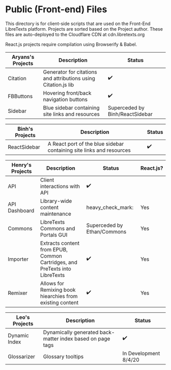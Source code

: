 Public (Front-end) Files
============
This directory is for client-side scripts that are used on the Front-End LibreTexts platform. Projects are sorted based on the Project author. These files are auto-deployed to the Cloudflare CDN at cdn.libretexts.org

React.js projects require compilation using Browserify & Babel.

| Aryans's Projects | Description                                                    | Status                          |
| ----------------- | -------------------------------------------------------------- | ------------------------------- |
| Citation          | Generator for citations and attributions using Citation.js lib | :heavy_check_mark:              |
| FBButtons         | Hovering front/back navigation buttons                         | :heavy_check_mark:              |
| Sidebar           | Blue sidebar containing site links and resources               | Superceded by Binh/ReactSidebar |


| Binh's Projects | Description                                                          | Status             |
| --------------- | -------------------------------------------------------------------- | ------------------ |
| ReactSidebar    | A React port of the blue sidebar containing site links and resources | :heavy_check_mark: |



| Henry's Projects | Description                                                                 | Status                      | React.js? |
| ---------------- | --------------------------------------------------------------------------- | --------------------------- | --------- |
| API              | Client interactions with API                                                | :heavy_check_mark:          |           |
| API Dashboard    | Library-wide content maintenance                                            | heavy_check_mark:           | Yes       |
| Commons          | LibreTexts Commons and Portals GUI                                          | Superceded by Ethan/Commons | Yes       |
| Importer         | Extracts content from EPUB, Common Cartridges, and PreTexts into LibreTexts | :heavy_check_mark:          | Yes       |
| Remixer          | Allows for Remixing book hiearchies from existing content                   | :heavy_check_mark:          | Yes       |

| Leo's Projects | Description                                                | Status                |
| -------------- | ---------------------------------------------------------- | --------------------- |
| Dynamic Index  | Dynamically generated back-matter index based on page tags | :heavy_check_mark:    |
| Glossarizer    | Glossary tooltips                                          | In Development 8/4/20 |
